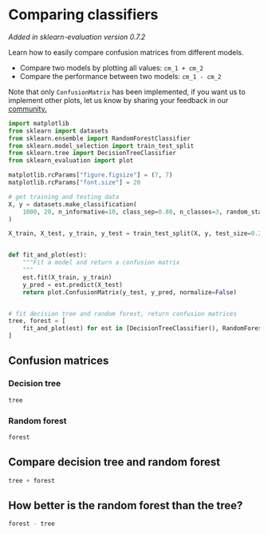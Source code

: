 # Comparing classifiers

*Added in sklearn-evaluation version 0.7.2*

Learn how to easily compare confusion matrices from different models.

- Compare two models by plotting all values: `cm_1 + cm_2`
- Compare the performance between two models: `cm_1 - cm_2`

Note that only `ConfusionMatrix` has been implemented, if you want us to implement other plots, let us know by sharing your feedback in our [community.](https://ploomber.io/community)

```python
import matplotlib
from sklearn import datasets
from sklearn.ensemble import RandomForestClassifier
from sklearn.model_selection import train_test_split
from sklearn.tree import DecisionTreeClassifier
from sklearn_evaluation import plot
```

```python
matplotlib.rcParams["figure.figsize"] = (7, 7)
matplotlib.rcParams["font.size"] = 20
```

```python
# get training and testing data
X, y = datasets.make_classification(
    1000, 20, n_informative=10, class_sep=0.80, n_classes=3, random_state=0
)

X_train, X_test, y_train, y_test = train_test_split(X, y, test_size=0.2)


def fit_and_plot(est):
    """Fit a model and return a confusion matrix
    """
    est.fit(X_train, y_train)
    y_pred = est.predict(X_test)
    return plot.ConfusionMatrix(y_test, y_pred, normalize=False)


# fit decision tree and random forest, return confusion matrices
tree, forest = [
    fit_and_plot(est) for est in [DecisionTreeClassifier(), RandomForestClassifier()]
]
```

## Confusion matrices

### Decision tree

```python
tree
```

### Random forest

```python
forest
```

## Compare decision tree and random forest

```python
tree + forest
```

## How better is the random forest than the tree?

```python
forest - tree
```

